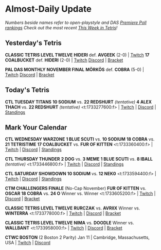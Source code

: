 # Almost-Daily Update
*Numbers beside names refer to open-playstyle and DAS [Premiere Poll rankings](https://docs.google.com/document/d/1Mmn24edltEMq6vdxZxhIAfyUS6F5SwlqIuQ6OmnVsi8/edit?tab=t.0)*
*Check out the most recent [This Week in Tetris](https://www.thisweekintetris.com/2024/11/this-week-in-tetris-october-29-november.html)!*
## Yesterday's Tetris
**CLASSIC TETRIS LEVEL TWELVE**
**HIDERI** def. **AVGEEK** (2-0) | [Twitch](https://www.twitch.tv/videos/2316613535?t=00h10m34s)
**17 COALBUCKET** def. **HIDERI** (2-0) | [Twitch](https://www.twitch.tv/videos/2316613535?t=00h31m54s)
[Discord](https://go.ctm.gg/discord) | [Bracket](https://go.ctm.gg/event/ctm-november-2024/masters-event/)

**PAL DAS MONTHLY NOVEMBER FINAL**
**MÖRKÖS** def. **COBRA** (5-0) | [Twitch](https://www.twitch.tv/videos/2316753245?t=00h28m24s)
[Discord](https://discord.gg/BKSPJADQpP) | [Bracket](https://docs.google.com/spreadsheets/d/1oF0V9P0V-fg2Ty0fTM2XouEc6NQepdu_Kcxd42-N-bI/edit?gid=704148346#gid=704148346)

## Today's Tetris
**CTL TUESDAY TITANS**
**10 SODIUM** vs. **22 REDSHURT** *(tentative)*
**4 ALEX THACH** vs. **22 REDSHURT** *(tentative)*
<t:1733277600:f> | [Twitch](https://www.twitch.tv/classictetrisleague) | [Discord](https://discord.com/invite/enhance) | [Standings](https://ctlscoreboard.herokuapp.com)

## Mark Your Calendar
**CTL WEDNESDAY WARZONE**
**1 BLUE SCUTI** vs. **10 SODIUM**
**18 COBRA** vs. **21 TETRISTIME**
**17 COALBUCKET** vs. **FUR OF KITTEN**
<t:1733360400:f> | [Twitch](https://www.twitch.tv/classictetrisleague) | [Discord](https://discord.com/invite/enhance) | [Standings](https://ctlscoreboard.herokuapp.com)

**CTL THURSDAY THUNDER**
**2 DOG** vs. **3 MEME**
**1 BLUE SCUTI** vs. **8 IBALL** *(tentative)*
<t:1733446800:f> | [Twitch](https://www.twitch.tv/classictetrisleague) | [Discord](https://discord.com/invite/enhance) | [Standings](https://ctlscoreboard.herokuapp.com)

**CTL SATURDAY SHOWDOWN**
**10 SODIUM** vs. **12 NEK0**
<t:1733594400:f> | [Twitch](https://www.twitch.tv/classictetrisleague) | [Discord](https://discord.com/invite/enhance) | [Standings](https://ctlscoreboard.herokuapp.com)

**CTM CHALLENGERS FINALE** (No-Cap November)
**FUR OF KITTEN** vs. **OSCAR**
**18 COBRA** vs. **24 O**
Winner vs. Winner
<t:1733605200:f> | [Twitch](https://twitch.tv/monthlytetris) | [Discord](https://go.ctm.gg/discord) | [Bracket](https://go.ctm.gg/event/ctm-november-2024/challengers-circuit/)

**CLASSIC TETRIS LEVEL TWELVE**
**RURCZAK** vs. **AVRIIX**
Winner vs. **WINTERRA**
<t:1733778000:f> | [Twitch](https://twitch.tv/monthlytetris) | [Discord](https://go.ctm.gg/discord) | [Bracket](https://go.ctm.gg/event/ctm-november-2024/masters-event/)

**CLASSIC TETRIS LEVEL TWELVE**
**NIMA** vs. **DOODLE**
Winner vs. **WALLBANT**
<t:1733958000:f> | [Twitch](https://twitch.tv/monthlytetris) | [Discord](https://go.ctm.gg/discord) | [Bracket](https://go.ctm.gg/event/ctm-november-2024/masters-event/)

**CTWC BOSTON** (2 Boston 2 Parity)
Jan 11 | Cambridge, Massachusetts, USA | [Twitch](https://www.twitch.tv/classictetris) | [Discord](https://discord.gg/mBVReaxE9m)